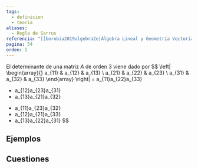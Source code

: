 ```yaml
---
tags:
  - definicion
  - teoria
aliases:
  - Regla de Sarrus
referencia: "[[borobia2019algebra2e|Álgebra Lineal y Geometría Vectorial (2a ed)]]"
pagina: 54
orden: 1
---
```

El determinante de una matriz $A$ de orden $3$ viene dado por
$$
\left|
\begin{array}{}
a_{11} & a_{12} & a_{13} \\
a_{21} & a_{22} & a_{23} \\
a_{31} & a_{32} & a_{33}
\end{array}
\right|
 = a_{11}a_{22}a_{33}
 + a_{12}a_{23}a_{31}
 + a_{13}a_{21}a_{32}
 - a_{11}a_{23}a_{32}
 - a_{12}a_{21}a_{33}
 - a_{13}a_{22}a_{31}
$$


## Ejemplos

## Cuestiones
